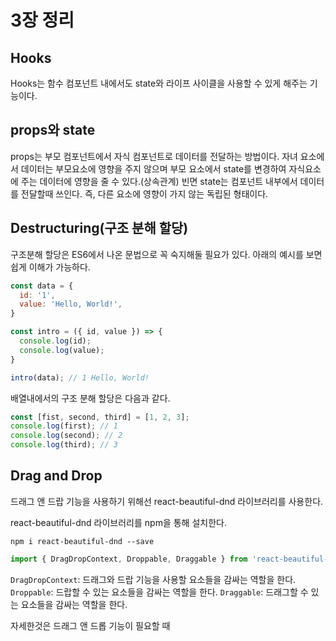 # 3장 정리

## Hooks
Hooks는 함수 컴포넌트 내에서도 state와 라이프 사이클을 사용할 수 있게 해주는 기능이다.

## props와 state
props는 부모 컴포넌트에서 자식 컴포넌트로 데이터를 전달하는 방법이다.
자녀 요소에서 데이터는 부모요소에 영향을 주지 않으며 부모 요소에서 state를 변경하여 자식요소에 주는 데이터에 영향을 줄 수 있다.(상속관계)
빈면 state는 컴포넌트 내부에서 데이터를 전달할때 쓰인다. 즉, 다른 요소에 영향이 가지 않는 독립된 형태이다.

## Destructuring(구조 분해 할당)
구조분해 할당은 ES6에서 나온 문법으로 꼭 숙지해둘 필요가 있다. 아래의 예시를 보면 쉽게 이해가 가능하다.

```js
const data = {
  id: '1',
  value: 'Hello, World!',
}

const intro = ({ id, value }) => {
  console.log(id);
  console.log(value);
}

intro(data); // 1 Hello, World!
```

배열내에서의 구조 분해 할당은 다음과 같다.
```js
const [fist, second, third] = [1, 2, 3];
console.log(first); // 1
console.log(second); // 2
console.log(third); // 3
```

## Drag and Drop
드래그 앤 드랍 기능을 사용하기 위해선 react-beautiful-dnd 라이브러리를 사용한다.

react-beautiful-dnd 라이브러리를 npm을 통해 설치한다.
```
npm i react-beautiful-dnd --save
```

```js
import { DragDropContext, Droppable, Draggable } from 'react-beautiful-dnd'
```

`DragDropContext`: 드래그와 드랍 기능을 사용할 요소들을 감싸는 역할을 한다.
`Droppable`: 드랍할 수 있는 요소들을 감싸는 역할을 한다.
`Draggable`: 드래그할 수 있는 요소들을 감싸는 역할을 한다.

자세한것은 드래그 앤 드롭 기능이 필요할 때

